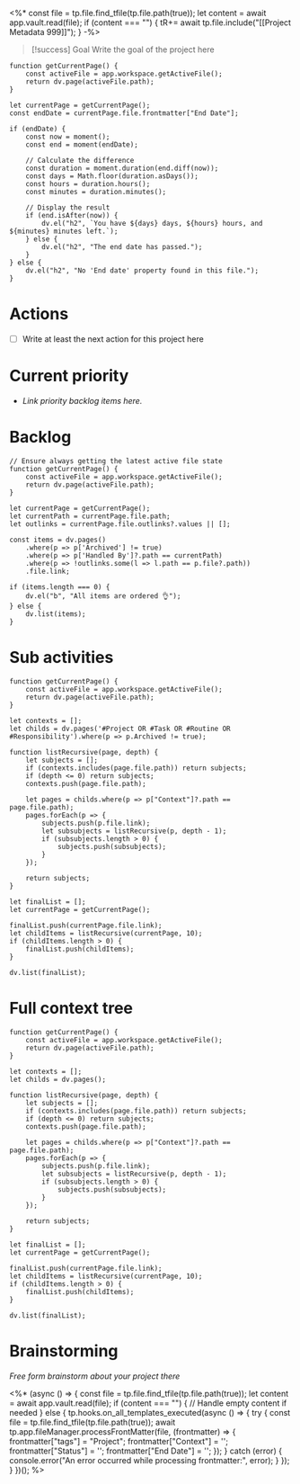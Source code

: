 <%*
const file = tp.file.find_tfile(tp.file.path(true));
let content = await app.vault.read(file);
if (content === "") {
  tR+= await tp.file.include("[[Project Metadata 999]]");
}
-%>
> [!success] Goal 
> Write the goal of the project here 
>

```dataviewjs
function getCurrentPage() {
    const activeFile = app.workspace.getActiveFile();
    return dv.page(activeFile.path);
}

let currentPage = getCurrentPage();
const endDate = currentPage.file.frontmatter["End Date"];

if (endDate) {
    const now = moment();
    const end = moment(endDate);
    
    // Calculate the difference
    const duration = moment.duration(end.diff(now));
    const days = Math.floor(duration.asDays());
    const hours = duration.hours();
    const minutes = duration.minutes();

    // Display the result
    if (end.isAfter(now)) {
        dv.el("h2", `You have ${days} days, ${hours} hours, and ${minutes} minutes left.`);
    } else {
        dv.el("h2", "The end date has passed.");
    }
} else {
    dv.el("h2", "No 'End date' property found in this file.");
}
```
# Actions
- [ ] Write at least the next action for this project here 

# Current priority
- *Link priority backlog items here.* 

# Backlog 

```dataviewjs
// Ensure always getting the latest active file state
function getCurrentPage() {
    const activeFile = app.workspace.getActiveFile();
    return dv.page(activeFile.path);
}

let currentPage = getCurrentPage();
let currentPath = currentPage.file.path;
let outlinks = currentPage.file.outlinks?.values || [];

const items = dv.pages()
    .where(p => p['Archived'] != true)
    .where(p => p['Handled By']?.path == currentPath)
    .where(p => !outlinks.some(l => l.path == p.file?.path))
    .file.link;

if (items.length === 0) {
    dv.el("b", "All items are ordered 👌");
} else {
    dv.list(items);
}
```

# Sub activities 
```dataviewjs
function getCurrentPage() {
    const activeFile = app.workspace.getActiveFile();
    return dv.page(activeFile.path);
}

let contexts = []; 
let childs = dv.pages('#Project OR #Task OR #Routine OR #Responsibility').where(p => p.Archived != true);

function listRecursive(page, depth) {
    let subjects = [];
    if (contexts.includes(page.file.path)) return subjects;
    if (depth <= 0) return subjects;
    contexts.push(page.file.path);

    let pages = childs.where(p => p["Context"]?.path == page.file.path);
    pages.forEach(p => {
        subjects.push(p.file.link);
        let subsubjects = listRecursive(p, depth - 1);
        if (subsubjects.length > 0) {
            subjects.push(subsubjects);
        }
    });

    return subjects;
}

let finalList = [];
let currentPage = getCurrentPage();

finalList.push(currentPage.file.link);
let childItems = listRecursive(currentPage, 10);
if (childItems.length > 0) {
    finalList.push(childItems);
}

dv.list(finalList);

```
# Full context tree
```dataviewjs
function getCurrentPage() {
    const activeFile = app.workspace.getActiveFile();
    return dv.page(activeFile.path);
}

let contexts = []; 
let childs = dv.pages();

function listRecursive(page, depth) {
    let subjects = [];
    if (contexts.includes(page.file.path)) return subjects;
    if (depth <= 0) return subjects;
    contexts.push(page.file.path);

    let pages = childs.where(p => p["Context"]?.path == page.file.path);
    pages.forEach(p => {
        subjects.push(p.file.link);
        let subsubjects = listRecursive(p, depth - 1);
        if (subsubjects.length > 0) {
            subjects.push(subsubjects);
        }
    });

    return subjects;
}

let finalList = [];
let currentPage = getCurrentPage();

finalList.push(currentPage.file.link);
let childItems = listRecursive(currentPage, 10);
if (childItems.length > 0) {
    finalList.push(childItems);
}

dv.list(finalList);

```
# Brainstorming 
*Free form brainstorm about your project there* 

<%*
(async () => {
  const file = tp.file.find_tfile(tp.file.path(true));
  let content = await app.vault.read(file);
  if (content === "") {
    // Handle empty content if needed
  } else {
    tp.hooks.on_all_templates_executed(async () => {
      try {
        const file = tp.file.find_tfile(tp.file.path(true));
        await tp.app.fileManager.processFrontMatter(file, (frontmatter) => {
          frontmatter["tags"] = "Project";
          frontmatter["Context"] = '';
          frontmatter["Status"] = '';
          frontmatter["End Date"] = '';
        });
      } catch (error) {
        console.error("An error occurred while processing frontmatter:", error);
      }
    });
  }
})();
%>
